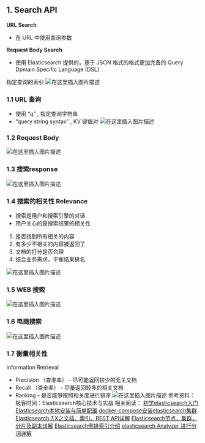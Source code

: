 
## 1. Search API
**URL Search**

 - 在 URL 中使用查询参数

**Request Body Search**

 - 使用 Elasticsearch 提供的，基于 JSON 格式的格式更加完备的 Query Dpmain Specific
   Language (DSL)
 

指定查询的索引
![在这里插入图片描述](https://i-blog.csdnimg.cn/blog_migrate/6d1be4f33550343a2252c60c259cd562.png#pic_center)
### 1.1 URL 查询

 - 使用 “q” , 指定查询字符串
 - “query string syntax” , KV 键值对
![在这里插入图片描述](https://i-blog.csdnimg.cn/blog_migrate/74336d2c446bc593918db43d202c1071.png#pic_center)
### 1.2 Request Body
![在这里插入图片描述](https://i-blog.csdnimg.cn/blog_migrate/0acb33c8084770d55049554354aa413c.png#pic_center)
### 1.3 搜索response
![在这里插入图片描述](https://i-blog.csdnimg.cn/blog_migrate/d0470037d7983fb84d7492650e9ea4b8.png#pic_center)
### 1.4 搜索的相关性 Relevance
 - 搜索是用户和搜索引擎的对话
 - 用户关心的是搜索结果的相关性

1. 是否找到所有相关的内容
2. 有多少不相关的内容被返回了
3. 文档的打分是否合理
4. 结合业务需求，平衡结果排名

![在这里插入图片描述](https://i-blog.csdnimg.cn/blog_migrate/9c7c7ce88c67d116893da632d16d3740.png#pic_center)
### 1.5 WEB 搜索
![在这里插入图片描述](https://i-blog.csdnimg.cn/blog_migrate/9757a34699e178c7c2af3ffa85c67107.png#pic_center)
### 1.6 电商搜索
![在这里插入图片描述](https://i-blog.csdnimg.cn/blog_migrate/672bdcf6c0eb44b0b3cdadf1ace474fd.png#pic_center)
### 1.7 衡量相关性
Information Retrieval

 - Precision （查准率） - 尽可能返回较少的无关文档
 - Recall （查全率） - 尽量返回较多的相关文档
 - Ranking - 是否能够按照相关度进行排序
![在这里插入图片描述](https://i-blog.csdnimg.cn/blog_migrate/4e4a9938a30b44b94be8fc6bcbdb00ee.png#pic_center)
参考资料：
极客时间：Elasticsearch核心技术与实战
相关阅读：
[初学elasticsearch入门](https://blog.csdn.net/xixihahalelehehe/article/details/109380768)
[Elasticsearch本地安装与简单配置](https://blog.csdn.net/xixihahalelehehe/article/details/109385145)
[docker-compose安装elasticsearch集群](https://blog.csdn.net/xixihahalelehehe/article/details/109389780)
[Elasticsearch 7.X之文档、索引、REST API详解](https://blog.csdn.net/xixihahalelehehe/article/details/109406518)
[Elasticsearch节点，集群，分片及副本详解](https://blog.csdn.net/xixihahalelehehe/article/details/109406875)
[Elasticsearch倒排索引介绍](https://blog.csdn.net/xixihahalelehehe/article/details/109440345)
[elasticsearch Analyzer 进行分词详解](https://blog.csdn.net/xixihahalelehehe/article/details/109447777)
